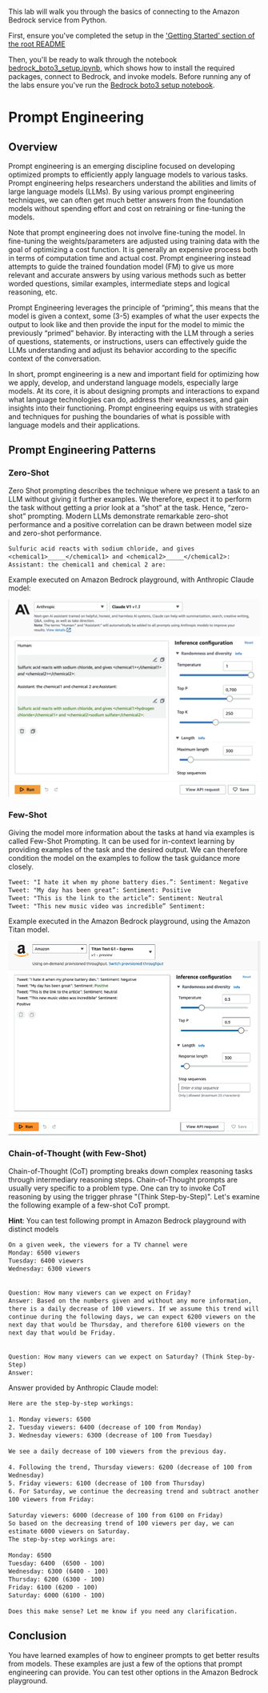 
This lab will walk you through the basics of connecting to the Amazon Bedrock service from Python.

First, ensure you've completed the setup in the ['Getting Started' section of the root README](../README.md#Getting-started)

Then, you'll be ready to walk through the notebook [bedrock_boto3_setup.ipynb](bedrock_boto3_setup.ipynb), which shows how to install the required packages, connect to Bedrock, and invoke models. Before running any of the labs ensure you've run the [Bedrock boto3 setup notebook](../00_Intro/bedrock_boto3_setup.ipynb#Prerequisites).

# Prompt Engineering
## Overview
Prompt engineering is an emerging discipline focused on developing optimized prompts to efficiently apply language models to various tasks. Prompt engineering helps researchers understand the abilities and limits of large language models (LLMs). By using various prompt engineering techniques, we can often get much better answers from the foundation models without spending effort and cost on retraining or fine-tuning the models.

Note that prompt engineering does not involve fine-tuning the model. In fine-tuning the weights/parameters are adjusted using training data with the goal of optimizing a cost function. It is generally an expensive process both in terms of computation time and actual cost. Prompt engineering instead attempts to guide the trained foundation model (FM) to give us more relevant and accurate answers by using various methods such as better worded questions, similar examples, intermediate steps and logical reasoning, etc.

Prompt Engineering leverages the principle of “priming”, this means that the model is given a context, some (3-5) examples of what the user expects the output to look like and then provide the input for the model to mimic the previously “primed” behavior. By interacting with the LLM through a series of questions, statements, or instructions, users can effectively guide the LLMs understanding and adjust its behavior according to the specific context of the conversation.

In short, prompt engineering is a new and important field for optimizing how we apply, develop, and understand language models, especially large models. At its core, it is about designing prompts and interactions to expand what language technologies can do, address their weaknesses, and gain insights into their functioning. Prompt engineering equips us with strategies and techniques for pushing the boundaries of what is possible with language models and their applications.
## Prompt Engineering Patterns
### Zero-Shot
Zero Shot prompting describes the technique where we present a task to an LLM without giving it further examples. We therefore, expect it to perform the task without getting a prior look at a “shot” at the task. Hence, “zero-shot” prompting. Modern LLMs demonstrate remarkable zero-shot performance and a positive correlation can be drawn between model size and zero-shot performance.

``` Human: 
Sulfuric acid reacts with sodium chloride, and gives <chemical1>_____</chemical1> and <chemical2>_____</chemical2>:
Assistant: the chemical1 and chemical 2 are:
```

Example executed on Amazon Bedrock playground, with Anthropic Claude model:

![claude](img/25-claude-zero-shot.png)

### Few-Shot
Giving the model more information about the tasks at hand via examples is called Few-Shot Prompting. It can be used for in-context learning by providing examples of the task and the desired output. We can therefore condition the model on the examples to follow the task guidance more closely.

```
Tweet: "I hate it when my phone battery dies.”: Sentiment: Negative
Tweet: "My day has been great”: Sentiment: Positive
Tweet: "This is the link to the article”: Sentiment: Neutral
Tweet: "This new music video was incredible” Sentiment:
```

Example executed in the Amazon Bedrock playground, using the Amazon Titan model.

![Titan_few_shots](img/25-titan-few-shot.png)

### Chain-of-Thought (with Few-Shot)
Chain-of-Thought (CoT) prompting breaks down complex reasoning tasks through intermediary reasoning steps. Chain-of-Thought prompts are usually very specific to a problem type. One can try to invoke CoT reasoning by using the trigger phrase "(Think Step-by-Step)". Let's examine the following example of a few-shot CoT prompt.

**Hint**: You can test following prompt in Amazon Bedrock playground with distinct models

```
On a given week, the viewers for a TV channel were
Monday: 6500 viewers
Tuesday: 6400 viewers
Wednesday: 6300 viewers


Question: How many viewers can we expect on Friday?
Answer: Based on the numbers given and without any more information, there is a daily decrease of 100 viewers. If we assume this trend will continue during the following days, we can expect 6200 viewers on the next day that would be Thursday, and therefore 6100 viewers on the next day that would be Friday.


Question: How many viewers can we expect on Saturday? (Think Step-by-Step)
Answer:
```

Answer provided by Anthropic Claude model:

```
Here are the step-by-step workings:

1. Monday viewers: 6500
2. Tuesday viewers: 6400 (decrease of 100 from Monday)
3. Wednesday viewers: 6300 (decrease of 100 from Tuesday)

We see a daily decrease of 100 viewers from the previous day.

4. Following the trend, Thursday viewers: 6200 (decrease of 100 from Wednesday) 
5. Friday viewers: 6100 (decrease of 100 from Thursday)
6. For Saturday, we continue the decreasing trend and subtract another 100 viewers from Friday:

Saturday viewers: 6000 (decrease of 100 from 6100 on Friday)
So based on the decreasing trend of 100 viewers per day, we can estimate 6000 viewers on Saturday.
The step-by-step workings are:

Monday: 6500 
Tuesday: 6400  (6500 - 100)
Wednesday: 6300 (6400 - 100)
Thursday: 6200 (6300 - 100) 
Friday: 6100 (6200 - 100)
Saturday: 6000 (6100 - 100)

Does this make sense? Let me know if you need any clarification.
```

## Conclusion
You have learned examples of how to engineer prompts to get better results from models. These examples are just a few of the options that prompt engineering can provide. You can test other options in the Amazon Bedrock playground.



